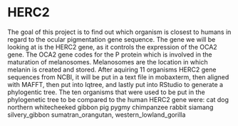 # HERC2
 The goal of this project is to find out which organism is closest to humans in regard to the ocular pigmentation gene sequence. The gene we will be looking at is the HERC2 gene, as it controls the expression of the OCA2 gene. The OCA2 gene codes for the P protein which is involved in the maturation of melanosomes. Melanosomes are the location in which melanin is created and stored.
After aquiring 11 organisms HERC2 gene sequences from NCBI, it will be put in a text file in mobaxterm, then aligned with MAFFT, then put into Iqtree, and lastly put into RStudio to generate a phylogentic tree. The ten organisms that were used to be put in the phylogenetic tree to be compared to the human HERC2 gene were:
cat
dog                      
northern whitecheeked gibbon
pig
pygmy chimpanzee
rabbit
siamang
silvery_gibbon
sumatran_orangutan, western_lowland_gorilla
